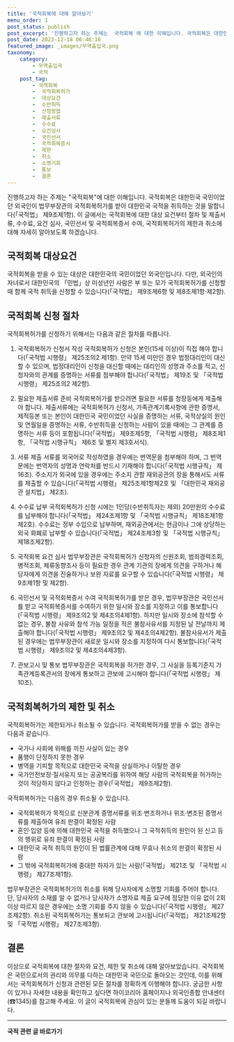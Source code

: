 ```yaml
---
title: '국적회복에 대해 알아보기'
menu_order: 1
post_status: publish
post_excerpt: '진행하고자 하는 주제는  국적회복 에 대한 이해입니다. 국적회복은 대한민국 국민이었던 외국인이 법무부장관의 국적회복허가를 받아 대한민국 국적을 취득하는 것을 말합니다  국적법  제9조제1항 . 이 글에서는 국적회복에 대한 대상 요건부터 절차 및 제출서류, 수수료, 요건 심사, 국민선서 및 국적회복증서 수여, 국적회복허가의 제한과 취소에 대해 자세히 알아보도록 하겠습니다.'
post_date: 2023-12-18 06:46:16
featured_image: _images/무역출입국.png
taxonomy:
    category:
        - 무역출입국
        - 국적
    post_tag:
        - 국적회복
        -  국적회복허가
        -  대상요건
        -  수반취득
        -  신청방법
        -  제출서류
        -  수수료
        -  요건심사
        -  국민선서
        -  국적회복증서
        -  제한
        -  취소
        -  소명기회
        -  통보
        -  결론
---
```



진행하고자 하는 주제는 "국적회복"에 대한 이해입니다. 국적회복은 대한민국 국민이었던 외국인이 법무부장관의 국적회복허가를 받아 대한민국 국적을 취득하는 것을 말합니다(「국적법」 제9조제1항). 이 글에서는 국적회복에 대한 대상 요건부터 절차 및 제출서류, 수수료, 요건 심사, 국민선서 및 국적회복증서 수여, 국적회복허가의 제한과 취소에 대해 자세히 알아보도록 하겠습니다.

## 국적회복 대상요건
국적회복을 받을 수 있는 대상은 대한민국의 국민이었던 외국인입니다. 다만, 외국인의 자녀로서 대한민국의 「민법」상 미성년인 사람은 부 또는 모가 국적회복허가를 신청할 때 함께 국적 취득을 신청할 수 있습니다(「국적법」 제9조제6항 및 제8조제1항·제2항).

## 국적회복 신청 절차
국적회복허가를 신청하기 위해서는 다음과 같은 절차를 따릅니다.

1. 국적회복허가 신청서 작성
국적회복허가 신청은 본인(15세 이상)이 직접 해야 합니다(「국적법 시행령」 제25조의2 제1항). 만약 15세 미만인 경우 법정대리인이 대신할 수 있으며, 법정대리인이 신청을 대신할 때에는 대리인의 성명과 주소를 적고, 신청자와의 관계를 증명하는 서류를 첨부해야 합니다(「국적법」 제19조 및 「국적법 시행령」 제25조의2 제2항).

2. 필요한 제출서류 준비
국적회복허가를 받으려면 필요한 서류를 청장등에게 제출해야 합니다. 제출서류에는 국적회복허가 신청서, 가족관계기록사항에 관한 증명서, 제적등본 또는 본인이 대한민국 국민이었던 사실을 증명하는 서류, 국적상실의 원인 및 연월일을 증명하는 서류, 수반취득을 신청하는 사람이 있을 때에는 그 관계를 증명하는 서류 등이 포함됩니다(「국적법」 제9조제5항, 「국적법 시행령」 제8조제1항, 「국적법 시행규칙」 제6조 및 별지 제3호서식).

3. 서류 제출
서류를 외국어로 작성하였을 경우에는 번역문을 첨부해야 하며, 그 번역문에는 번역자의 성명과 연락처를 반드시 기재해야 합니다(「국적법 시행규칙」 제16조). 주소지가 외국에 있을 경우에는 주소지 관할 재외공관의 장을 통해서도 서류를 제출할 수 있습니다(「국적법 시행령」 제25조제1항제2호 및 「대한민국 재외공관 설치법」 제2조).

4. 수수료 납부
국적회복허가 신청 시에는 1인당(수반취득자는 제외) 20만원의 수수료를 납부해야 합니다(「국적법」 제24조제1항 및 「국적법 시행규칙」 제18조제1항제2호). 수수료는 정부 수입으로 납부하며, 재외공관에서는 현금이나 그에 상당하는 외국 화폐로 납부할 수 있습니다(「국적법」 제24조제3항 및 「국적법 시행규칙」 제18조제2항).

5. 국적회복 요건 심사
법무부장관은 국적회복허가 신청자의 신원조회, 범죄경력조회, 병적조회, 체류동향조사 등이 필요한 경우 관계 기관의 장에게 의견을 구하거나 해당자에게 의견을 진술하거나 보완 자료를 요구할 수 있습니다(「국적법 시행령」 제9조제1항 및 제2항).

6. 국민선서 및 국적회복증서 수여
국적회복허가를 받은 경우, 법무부장관은 국민선서를 받고 국적회복증서를 수여하기 위한 일시와 장소를 지정하고 이를 통보합니다(「국적법 시행령」 제9조의2 및 제4조의4제1항). 하지만 일시와 장소에 참석할 수 없는 경우, 불참 사유와 참석 가능 일정을 적은 불참사유서를 지정된 날 전날까지 제출해야 합니다(「국적법 시행령」 제9조의2 및 제4조의4제2항). 불참사유서가 제출된 경우에는 법무부장관이 새로운 일시와 장소를 지정하여 다시 통보합니다(「국적법 시행령」 제9조의2 및 제4조의4제3항).

7. 관보고시 및 통보
법무부장관은 국적회복을 허가한 경우, 그 사실을 등록기준지 가족관계등록관서의 장에게 통보하고 관보에 고시해야 합니다(「국적법 시행령」 제10조).

## 국적회복허가의 제한 및 취소
국적회복허가는 제한되거나 취소될 수 있습니다. 국적회복허가를 받을 수 없는 경우는 다음과 같습니다.

- 국가나 사회에 위해를 끼친 사실이 있는 경우
- 품행이 단정하지 못한 경우
- 병역을 기피할 목적으로 대한민국 국적을 상실하거나 이탈한 경우
- 국가안전보장·질서유지 또는 공공복리를 위하여 해당 사람의 국적회복을 허가하는 것이 적당하지 않다고 인정하는 경우(「국적법」 제9조제2항).

국적회복허가는 다음의 경우 취소될 수 있습니다.

- 국적회복허가 목적으로 신분관계 증명서류를 위조·변조하거나 위조·변조된 증명서류를 제출하여 유죄 판결이 확정된 사람
- 혼인·입양 등에 의해 대한민국 국적을 취득했으나 그 국적취득의 원인이 된 신고 등의 행위로 유죄 판결이 확정된 사람
- 대한민국 국적 취득의 원인이 된 법률관계에 대해 무효나 취소의 판결이 확정된 사람
- 그 밖에 국적회복허가에 중대한 하자가 있는 사람(「국적법」 제21조 및 「국적법 시행령」 제27조제1항).

법무부장관은 국적회복허가의 취소를 위해 당사자에게 소명할 기회를 주어야 합니다. 단, 당사자의 소재를 알 수 없거나 당사자가 소명자료 제출 요구에 정당한 이유 없이 2회 이상 따르지 않은 경우에는 소명 기회를 주지 않을 수 있습니다(「국적법 시행령」 제27조제2항). 취소된 국적회복허가는 통보되고 관보에 고시됩니다(「국적법」 제21조제2항 및 「국적법 시행령」 제27조제3항).

## 결론
이상으로 국적회복에 대한 절차와 요건, 제한 및 취소에 대해 알아보았습니다. 국적회복은 국민으로서의 권리와 의무를 다하는 대한민국 국민으로 돌아오는 것인데, 이를 위해서는 국적회복허가 신청과 관련된 모든 절차를 정확하게 이행해야 합니다. 궁금한 사항이 있거나 자세한 내용을 확인하고 싶다면 하이코리아 홈페이지나 외국인종합 안내센터(☎1345)를 참고해 주세요. 이 글이 국적회복에 관심이 있는 분들께 도움이 되길 바랍니다.
<!-- wp:separator -->
<hr class="wp-block-separator has-alpha-channel-opacity"/>
<!-- /wp:separator -->

<!-- wp:group {"backgroundColor":"base","layout":{"type":"constrained"}} -->
<div class="wp-block-group has-base-background-color has-background"><!-- wp:paragraph {"align":"center","fontSize":"medium"} -->
<p class="has-text-align-center has-large-font-size"><strong>국적 관련 글 바로가기</strong></p>
<!-- /wp:paragraph -->


<!-- wp:latest-posts
{"categories":[{"id":14351,"count":19,"description":"","link":"https://uknowlaw.com/category/%ea%b5%ad%ec%a0%81/","name":"국적","slug":"국적","taxonomy":"category","parent":0,"meta":[],"_links":{"self":[{"href":"https://uknowlaw.com/wp-json/wp/v2/categories/14351"}],"collection":[{"href":"https://uknowlaw.com/wp-json/wp/v2/categories"}],"about":[{"href":"https://uknowlaw.com/wp-json/wp/v2/taxonomies/category"}],"wp:post_type":[{"href":"https://uknowlaw.com/wp-json/wp/v2/posts?categories=14351"}],"curies":[{"name":"wp","href":"https://api.w.org/{rel}","templated":true}]}}],"postsToShow":100,"excerptLength":28,"postLayout":"grid","columns":2,"featuredImageAlign":"left","featuredImageSizeSlug":"large","fontSize":"small"} /--></div>
<!-- /wp:group -->